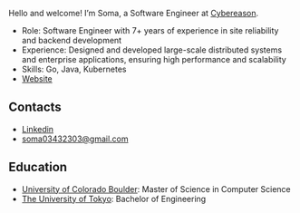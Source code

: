 Hello and welcome! I’m Soma, a Software Engineer at [Cybereason](https://www.cybereason.com/).

- Role: Software Engineer with 7+ years of experience in site reliability and backend development
- Experience: Designed and developed large-scale distributed systems and enterprise applications, ensuring high performance and scalability
- Skills: Go, Java, Kubernetes
- [Website](https://soma00333.github.io/profile/)

<h2 align="left">Contacts</h2>

- [Linkedin](https://www.linkedin.com/in/soma-utsumi-278a87178/)
- soma03432303@gmail.com

<h2 align="left">Education</h2>

- [University of Colorado Boulder](https://www.colorado.edu/): Master of Science in Computer Science
- [The University of Tokyo](https://www.u-tokyo.ac.jp/en/index.html): Bachelor of Engineering
